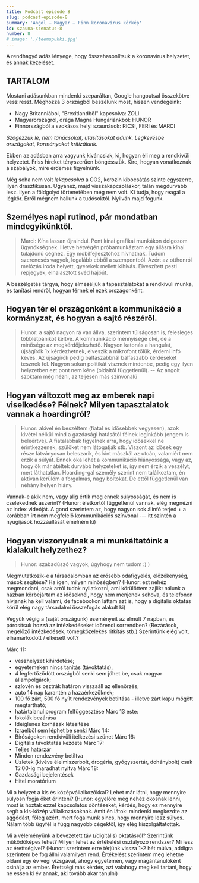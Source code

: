 ```yaml
---
title: Podcast episode 8
slug: podcast-episode-8
summary: 'Angol – Magyar – Finn koronavírus körkép'
id: szauna-szenatus-8
number: 8
# image: './teemupukki.jpg'
---
```


A rendhagyó adás lényege, hogy összehasonlítsuk a koronavírus helyzetet, és annak kezelését.

## TARTALOM

Mostani adásunkban mindenki szeparáltan, Google hangoutsal összekötve vesz részt. Méghozzá 3 országból beszélünk most, hiszen vendégeink:

* Nagy Britanniábol, "Brexitlandből" kapcsolva: ZOLI
* Magyarországrol, drága Magna Hungáriánkból: HUNOR
* Finnországból a szokásos helyi szaunások: RICSI, FERI és MARCI

*Szögezzuk le, nem tanácsokat, utasításokat adunk. Legkevésbe országokat, kormányokat kritizálunk.*

Ebben az adásban arra vagyunk kiváncsiak, ki, hogyan éli meg a rendkívüli helyzetet. Friss híreket tényszerűen böngésszük. Kire, hogyan vonatkoznak a szabályok, mire érdemes figyelnünk.

Még soha nem volt _lekapcsolva_ a CO2, kerozin kibocsátás szinte egyszerre, ilyen drasztikusan. Ugyanez, majd visszakapcsoláskor, talán megdurvabb lesz. Ilyen a földgolyó törtenetében még nem volt. Ki tudja, hogy reagál a légkör. Erről mégnem hallunk a tudósoktól. Nyilván majd fogunk.

## Személyes napi rutinod, pár mondatban mindegyikünktől.

> Marci: Kína lassan újraindul. Pont kínai grafikai munkákon dolgozom ügynökségnek. Illetve hétvégén próbamunkáztam egy állásra kínai tulajdonú céghez. Egy mobilfejlesztőhöz hívhatnak. Tudom szerencsés vagyok, legalább ebből a szempontból. Azért az otthonról melózás iroda helyett, gyerekek mellett kihívás. Elveszített pesti repjegyek, elhalasztott svéd hajóút.

A beszélgetés tárgya, hogy elmeséljük a tapasztalatokat a rendkívüli munka, és tanítási rendről, hogyan térnek el ezek országonként.

## Hogyan tér el országonként a kommunikáció a kormányzat, és hogyan a sajtó részéről. 

> Hunor: a sajtó nagyon rá van állva, szerintem túlságosan is, felesleges többletpánikot keltve. A kommunikáció mennyisége oké, de a minősége az megkérdőjelezhető. Nagyon katonás a hangulat, újságírók 1x kérdezhetnek, elveszik a mikrofont tőlük, érdemi infó kevés. Az újságírók pedig balfaszabbnál balfaszabb kérdéseket tesznek fel. Nagyon sokan politikát visznek mindenbe, pedig egy ilyen helyzetben ezt pont nem kéne (oldaltól függetlenül). -- Az angolt szoktam még nézni, az teljesen más színvonalú

## Hogyan változott meg az emberek napi viselkedése? Félnek? Milyen tapasztalatok vannak a hoardingról? 

> Hunor: akivel én beszéltem (fiatal és idősebbek vegyesen), azok kivétel nélkül mind a gazdasági hatásától félnek leginkább (engem is beleértve). A fiatalabbak figyelnek arra, hogy idősekkel ne érintkezzenek, szülőket nem látogatják stb. Viszont az idősek egy része látványosan beleszarik, és kint mászkál az utcán, valamiért nem érzik a súlyát. Ennek oka lehet a kommunikáció hiányossága, vagy az, hogy ők már átéltek durvább helyzeteket is, így nem érzik a veszélyt, mert láthatatlan. Hoarding-gal személy szerint nem találkoztam, én aktívan kerülöm a forgalmas, nagy boltokat. De ettől függetlenül van néhány helyen hiány.

Vannak-e akik nem, vagy alig értik meg ennek súlyosságát, és nem is cselekednek aszerint? (Hunor: életkortól függetlenül vannak, elég megnézni az index videóját. A gond szerintem az, hogy nagyon sok álinfó terjed + a korábban írt nem megfelelő kommunikációs színvonal --- itt szintén a nyugíjasok hozzáállását emelném ki)

## Hogyan viszonyulnak a mi munkáltatóink a kialakult helyzethez? 
> Hunor: szabadúszó vagyok, úgyhogy nem tudom :) )

Megmutatkozik-e a társadalomban az erősebb odafigyelés, előzékenység, mások segítése? Ha igen, milyen minőségben? (Hunor: ezt nehéz megmondani, csak arról tudok nyilatkozni, ami körülöttem zajlik: nálunk a házban körbejártam az időseknél, hogy nem menjenek sehova, és telefonon hívjanak ha kell valami, de facebookon láttam azt is, hogy a digitális oktatás körül elég nagy társadalmi összefogás alakult ki)

Vegyük végig a (saját országunk) eseményeit az elmúlt 7 napban, és párosítsuk hozzá az intézkedéseket időrendi sorrendben? (Bezárások, megelőző intézkedések, tömegközelekés ritkítás stb.) Szerintünk elég volt, elhamarkodott / elkésett volt?

Márc 11:
* vészhelyzet kihirdetése;
* egyetemeken nincs tanítás (távoktatás),
* 4 legfertőződött országból senki sem jöhet be, csak magyar állampolgárok;
* szlovén és osztrák határon visszaáll az ellenőrzés;
* auto 14 nap karantén a hazaérkezőknek;
* 100 fő zárt, 500 fő nyílt rendezvények betiltása - illetve zárt kapu mögött megtartható;
* határtalanul program felfüggesztése
Márc 13 este:
* Iskolák bezárása
* Ideiglenes korházak létesítése
* Izraelből sem léphet be senki
Márc 14:
* Bíróságokon rendkívüli itélkezési szünet
Márc 16:
* Digitális távoktatás kezdete
Márc 17:
* Teljes határzár
* Minden rendezvény betiltva
* Üzletek (kivéve élelmiszerbolt, drogéria, gyógyszertár, dohánybolt) csak 15:00-ig maradhat nyitva
Márc 18:
* Gazdasági bejelentések
* Hitel moratórium

Mi a helyzet a kis és középvállalkozókkal? Lehet már látni, hogy mennyire súlyosn fogja őket érinteni? (Hunor: egyelőre még nehéz okosnak lenni, most is hoztak ezzel kapcsolatos döntéseket, kérdés, hogy ez mennyire segít a kis-közép vállalkozásoknak. Amit én látok: mindenki megkezdte az aggódást, főleg azért, mert fogalmunk sincs, hogy mennyire lesz súlyos. Nálam több ügyfél is függ nagyobb cégektől, így elég kiszolgáltatottak.

Mi a véleményünk a bevezetett táv (/digitális) oktatásról? Szerintünk működőképes lehet? Milyen lehet az értékelési osztályozó rendszer? Mi lesz az érettségivel? (Hunor: szerintem erre térjünk vissza 1-2 hét múlva, addigra szerintem be fog állni valamilyen rend. Értékelést szerintem meg lehetne oldani egy év végi vizsgával, ahogy egyetemen, vagy magántanulóként csinálja az ember. Érettségi más kérdés, azt valahogy meg kell tartani, hogy ne essen ki év annak, aki tovább akar tanulni)
